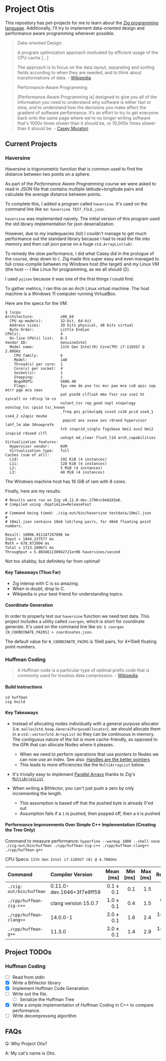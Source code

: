 # Project Otis

This repository has pet-projects for me to learn about the [Zig programming language](https://ziglang.org).
Additionally, I'll try to implement data-oriented design and performance aware programming whenever possible.

> Data-oriented Design:
>
> A program optimization approach motivated by efficient usage of the CPU cache [...]
>
> The approach is to focus on the data layout, separating and sorting fields according to when they are needed, and to think about transformations of data. - [Wikipedia](https://en.wikipedia.org/wiki/Data-oriented_design)

> Performance-Aware Programming
>
> [Performance Aware Programming is] designed to give you all of the information you need to understand why software is either fast or slow, and to understand how the decisions you make affect the gradient of software performance. It’s an effort to try to get everyone back onto the same page where we're no longer writing software that's 1000x times slower than it should be, or 10,000x times slower than it should be. - [Casey Muratori](https://www.computerenhance.com/p/welcome-to-the-performance-aware)

## Current Projects

### Haversine

Haversine is trigonometric function that is common used to find the distance between two points on a sphere.

As part of the _Performance Aware Programming_ course we were asked to read in JSON file that contains multiple latitude+longitude pairs and calculate the average distance between points.

To complete this, I added a program called `haversine`.
It's used on the command line like so: `haversine TEST_FILE.json`.

`haversine` was implemented naively.
The initial version of this program used the std library implementation for json deserialization.

However, due to my inadequacies (lol) I couldn't manage to get much performance out the standard library because I had to read the file into memory and then call json parse on a huge `std.ArrayList(u8)`.

To remedy the slow performance, I did what Casey did in the prologue of the course, drop down to `C`.
Zig made this super easy and even managed to full cross-compile between my Windows host (the target) and my Linux VM (the host -- I like Linux for programming, as we all should 😉).

I used `yyjson` because it was one of the first things I could find.

To gather metrics, I ran this on an Arch Linux virtual machine.
The host machine is a Windows 11 computer running VirtualBox.

Here are the specs for the VM:

```
$ lscpu 
Architecture:            x86_64
  CPU op-mode(s):        32-bit, 64-bit
  Address sizes:         39 bits physical, 48 bits virtual
  Byte Order:            Little Endian
CPU(s):                  4
  On-line CPU(s) list:   0-3
Vendor ID:               GenuineIntel
  Model name:            11th Gen Intel(R) Core(TM) i7-1165G7 @ 2.80GHz
    CPU family:          6
    Model:               140
    Thread(s) per core:  1
    Core(s) per socket:  4
    Socket(s):           1
    Stepping:            1
    BogoMIPS:            5606.40
    Flags:               fpu vme de pse tsc msr pae mce cx8 apic sep mtrr pge mca cmov 
                         pat pse36 clflush mmx fxsr sse sse2 ht syscall nx rdtscp lm co
                         nstant_tsc rep_good nopl xtopology nonstop_tsc cpuid tsc_known
                         _freq pni pclmulqdq ssse3 cx16 pcid sse4_1 sse4_2 x2apic movbe
                          popcnt aes xsave avx rdrand hypervisor lahf_lm abm 3dnowprefe
                         tch invpcid_single fsgsbase bmi1 avx2 bmi2 invpcid rdseed clfl
                         ushopt md_clear flush_l1d arch_capabilities
Virtualization features: 
  Hypervisor vendor:     KVM
  Virtualization type:   full
Caches (sum of all):     
  L1d:                   192 KiB (4 instances)
  L1i:                   128 KiB (4 instances)
  L2:                    5 MiB (4 instances)
  L3:                    48 MiB (4 instances)
```

The Windows machine host has 16 GiB of ram with 8 cores.


Finally, here are my results:

```
# Results were run on Zig v0.11.0-dev.1796+c9e02d3e6.
# Compiled using -Doptimize=ReleaseFast

# Command being timed: ./zig-out/bin/haversine testdata/10mil.json
#
# 10mil.json contains 10e6 lat/long pairs, for 40e6 floating point numbers.

Result: 10006.911147247096 km
Input = 1044.237577 ms
Math = 678.872094 ms
Total = 1723.109671 ms
Throughput = 5.803461130942721e+06 haversines/second
```

Not too shabby, but definitely far from optimal!

#### Key Takeaways (Thus Far)

- Zig interop with C is so amazing.
- When in doubt, drop to C.
- Wikipedia is your best friend for understanding topics.

#### Coordinate Generation

In order to properly test our `haversine` function we need test data.
This project includes a utility called `coorgen`, which is short for coordinate generate.
It's used on the command line like so: `$ coorgen [N_COORDINATE_PAIRS] > coordinates.json`.

The default value for `N_COORDINATE_PAIRS` is 10e6 pairs, for 4*10e6 floating point numbers.

### Huffman Coding

> A Huffman code is a particular type of optimal prefix code that is commonly used for lossless data compression.
> \- [Wikipedia](https://en.wikipedia.org/wiki/Huffman_coding)

#### Build Instructions

```shell
cd huffman
zig build
```

#### Key Takeaways

- Instead of allocating nodes individually with a general purpose allocator (i.e. `malloc`/`std.heap.GeneralPurposeAllocator`), we should allocate them in a `std::vector`/`std.ArrayList` so they can be continuous in memory.
  The contiguous nature of the list is more cache-friendly, as opposed to the GPA
  that can allocate Nodes where it pleases.

  - When we need to perform operations that use pointers to Nodes we can now use an index.
    See also: [Handles are the better pointers](https://floooh.github.io/2018/06/17/handles-vs-pointers.html)
  - This leads to more efficiencies like the `MultiArrayList` below.

- It's trivially easy to implement [Parallel Arrays](https://en.wikipedia.org/wiki/Parallel_array) thanks to Zig's [`MultiArrayList`](https://github.com/ziglang/zig/blob/master/lib/std/multi_array_list.zig)

- When writing a BitVector, you can't just push a zero by only incrementing the length.

  - This assumption is based off that the pushed byte is already 0'ed out
  - Assumption fails if a `1` is pushed, then popped off, then a `0` is pushed

#### Performance Improvements Over Simple C++ Implementation (Creating the Tree Only)

Command to measure performance: `hyperfine --warmup 1000 --shell none ./zig-out/bin/huffman ./cpp/huffman-zig-c++ ./cpp/huffman-clang++ ./cpp/huffman-g++`

CPU Specs: `11th Gen Intel i7-1165G7 (8) @ 4.700GHz`

| Command                 | Compiler Version          | Mean [ms] | Min [ms] | Max [ms] |     Relative |
| :---------------------- | :------------------------ | --------: | -------: | -------: | -----------: |
| `./zig-out/bin/huffman` | 0.11.0-dev.1646+3f7e9ff59 | 0.1 ± 0.1 |      0.1 |      1.5 |         1.00 |
| `./cpp/huffman-zig-c++` | clang version 15.0.7      | 1.0 ± 0.1 |      0.4 |      1.5 |  6.90 ± 4.00 |
| `./cpp/huffman-clang++` | 14.0.0-1                  | 2.0 ± 0.1 |      1.6 |      2.4 | 14.45 ± 8.29 |
| `./cpp/huffman-g++`     | 11.3.0                    | 2.0 ± 0.1 |      1.4 |      2.9 | 14.34 ± 8.24 |

## Project TODOs

### Huffman Coding

- [ ] Read from stdin
- [x] Write a BitVector library
- [x] Implement Huffman Code Generation
- [ ] Write out the file.
  - [ ] Serialize the Huffman Tree
- [x] Write a simple implementation of Huffman Coding in C++ to compare performance.
- [ ] Write decompressing algorithm

## FAQs

Q: Why Project Otis?

A: My cat's name is Otis.
